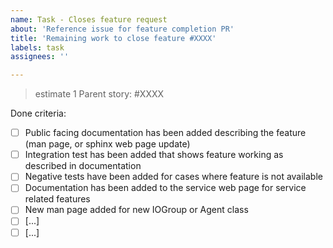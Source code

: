 ```yaml
---
name: Task - Closes feature request
about: 'Reference issue for feature completion PR'
title: 'Remaining work to close feature #XXXX'
labels: task
assignees: ''

---
```

> estimate 1
Parent story: #XXXX

Done criteria:

- [ ] Public facing documentation has been added describing the
      feature (man page, or sphinx web page update)
- [ ] Integration test has been added that shows feature working as
      described in documentation
- [ ] Negative tests have been added for cases where feature is not
      available
- [ ] Documentation has been added to the service web page for service
      related features
- [ ] New man page added for new IOGroup or Agent class
- [ ] [...]
- [ ] [...]
